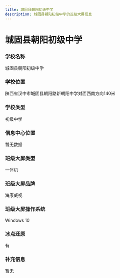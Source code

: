 ```yaml
---
title: 城固县朝阳初级中学
description: 城固县朝阳初级中学的班级大屏信息
---
```


# 城固县朝阳初级中学

### 学校名称

城固县朝阳初级中学

### 学校位置

陕西省汉中市城固县朝阳路新朝阳中学对面西南方向140米

### 学校类型

初级中学

### 信息中心位置

暂无数据

### 班级大屏类型

一体机

### 班级大屏品牌

海康威视


### 班级大屏操作系统

Windows 10

### 冰点还原

有

### 补充信息

暂无